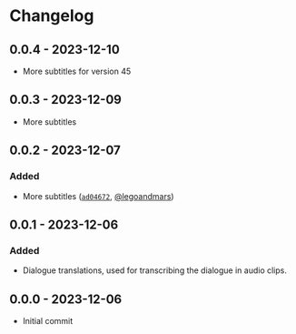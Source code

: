 # Changelog

## 0.0.4 - 2023-12-10

- More subtitles for version 45

## 0.0.3 - 2023-12-09

- More subtitles

## 0.0.2 - 2023-12-07

### Added

- More subtitles ([`ad04672`](https://github.com/JanGuillermo/LethalCompany/commit/ad046725b56c6d8dc386c3721ca008d46f82e7a1), [@legoandmars](https://github.com/legoandmars))

## 0.0.1 - 2023-12-06

### Added

- Dialogue translations, used for transcribing the dialogue in audio clips.

## 0.0.0 - 2023-12-06

- Initial commit